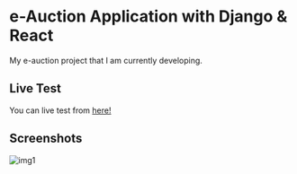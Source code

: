 # e-Auction Application with Django & React

My e-auction project that I am currently developing.

## Live Test

You can live test from [here!](https://nidea1.com.tr)

## Screenshots

![img1](https://cdn.discordapp.com/attachments/1035852765756411995/1111345513384661012/image.png)
